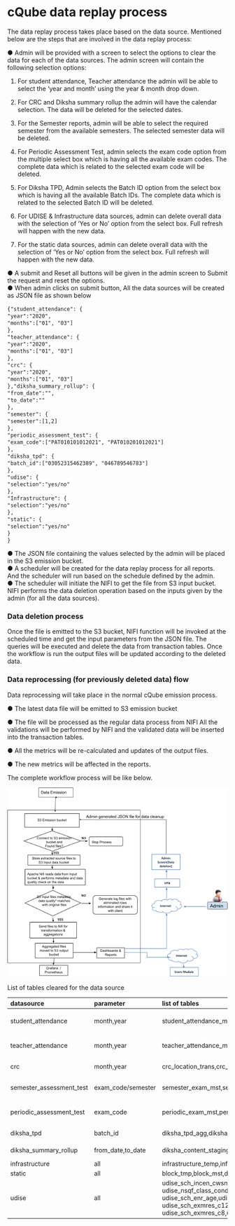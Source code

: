 # cQube data replay process

The data replay process takes place based on the data source. Mentioned below are the steps that are involved in the data replay process:

● Admin will be provided with a screen to select the options to clear the data for each of the data sources. The admin screen will contain the following selection options: 

1. For student attendance, Teacher attendance the admin will be able to select the ‘year and month’ using the year & month drop down. 

2. For CRC and Diksha summary rollup the admin will have the calendar selection. The data will be deleted for the selected dates. 

3. For the Semester reports, admin will be able to select the required semester from the available semesters. The selected semester data will be deleted. 

4. For Periodic Assessment Test, admin selects the exam code option from the multiple select box which is having all the available exam codes. The complete data which is related to the selected exam code will be deleted. 

5. For Diksha TPD, Admin selects the Batch ID option from the select box which is having all the available Batch IDs. The complete data which is related to the selected Batch ID will be deleted. 

6. For UDISE & Infrastructure data sources, admin can delete overall data with the selection of ‘Yes or No’ option from the select box. Full refresh will happen with the new data. 

7. For the static data sources, admin can delete overall data with the selection of ‘Yes or No’ option from the select box. Full refresh will happen with the new data.

● A submit and Reset all buttons will be given in the admin screen to Submit the request and reset the options.  
● When admin clicks on submit button, All the data sources will be created as JSON file as shown below

```text
{"student_attendance": { 
"year":"2020",
"months":["01", "03"] 
}, 
"teacher_attendance": { 
"year":"2020",
"months":["01", "03"]
},
"crc": {
"year":"2020", 
"months":["01", "03"]
},"diksha_summary_rollup": { 
"from_date":"", 
"to_date":"" 
},
"semester": { 
"semester":[1,2] 
}, 
"periodic_assessment_test": { 
"exam_code":["PAT010101012021", "PAT010201012021"] 
}, 
"diksha_tpd": { 
"batch_id":["03052315462389", "046789546783"] 
}, 
"udise": { 
"selection":"yes/no" 
}, 
"Infrastructure": { 
"selection":"yes/no" 
}, 
"static": { 
"selection":"yes/no" 
}
}
```

● The JSON file containing the values selected by the admin will be placed in the S3 emission bucket.  
● A scheduler will be created for the data replay process for all reports. And the scheduler will run based on the schedule defined by the admin.  
● The scheduler will initiate the NIFI to get the file from S3 input bucket. NIFI performs the data deletion operation based on the inputs given by the admin \(for all the data sources\).

### Data deletion process

Once the file is emitted to the S3 bucket, NIFI function will be invoked at the scheduled time and get the input parameters from the JSON file. The queries will be executed and delete the data from transaction tables. Once the workflow is run the output files will be updated according to the deleted data.

### Data reprocessing \(for previously deleted data\) flow

Data reprocessing will take place in the normal cQube emission process. 

● The latest data file will be emitted to S3 emission bucket 

● The file will be processed as the regular data process from NIFI All the validations will be performed by NIFI and the validated data will be inserted into the transaction tables. 

● All the metrics will be re-calculated and updates of the output files. 

● The new metrics will be affected in the reports. 

The complete workflow process will be like below.

![Workflow Process](.gitbook/assets/image%20%286%29.png)



List of tables cleared for the data source



| datasource | parameter | list of tables | function call |
| :--- | :--- | :--- | :--- |
| student\_attendance | month,year | student\_attendance\_meta,student\_attendance\_staging\_1,student\_attendance\_staging\_2,student\_attendance\_trans,school\_student\_total\_attedance | select del\_data\(p\_data\_source=&gt;'student\_attendance',p\_year=&gt;2022,VARIADIC p\_month=&gt;array\[1,2\]\); |
| teacher\_attendance | month,year | teacher\_attendance\_meta,teacher\_attendance\_staging\_1,teacher\_attendance\_staging\_1,teacher\_attendance\_temp,teacher\_attendance\_trans,school\_teacher\_total\_attendance | select del\_data\(p\_data\_source=&gt;'teacher\_attendance',p\_year=&gt;2022,VARIADIC p\_month=&gt;array\[1,2\]\); |
| crc | month,year | crc\_location\_trans,crc\_inspection\_trans,crc\_visits\_frequency | select del\_data\(p\_data\_source=&gt;'crc',p\_year=&gt;2022,VARIADIC p\_month=&gt;array\[1,2\]\); |
| semester\_assessment\_test | exam\_code/semester | semester\_exam\_mst,semester\_exam\_result\_staging\_2,semester\_exam\_school\_qst\_result,semester\_exam\_result\_temp,semester\_exam\_school\_result,semester\_exam\_qst\_mst,semester\_exam\_result\_staging\_1,semester\_exam\_result\_trans | select pat\_del\_data\(p\_data\_source=&gt;'periodic\_assessment\_test',VARIADIC p\_exam\_code=&gt;array\['PAT0302290720201','PAT0302290720202'\]\); |
| periodic\_assessment\_test | exam\_code | periodic\_exam\_mst,periodic\_exam\_result\_staging\_2,periodic\_exam\_school\_qst\_result,periodic\_exam\_result\_temp,periodic\_exam\_school\_result,periodic\_exam\_qst\_mst,periodic\_exam\_result\_staging\_1,periodic\_exam\_result\_trans | select pat\_del\_data\(p\_data\_source=&gt;'periodic\_assessment\_test',VARIADIC p\_exam\_code=&gt;array\['PAT0302290720201','PAT0302290720202'\]\); |
| diksha\_tpd | batch\_id | diksha\_tpd\_agg,diksha\_tpd\_trans,diksha\_tpd\_content\_temp,diksha\_tpd\_staging | select diksha\_tpd\_del\_data\(p\_data\_source=&gt;'diksha\_tpd',VARIADIC p\_batch\_id =&gt;array\['0302290720201','0302290720202'\]\); |
| diksha\_summary\_rollup | from\_date,to\_date | diksha\_content\_staging,diksha\_content\_temp,diksha\_content\_trans,diksha\_total\_content | select diksha\_summary\_rollup\_del\_data\('diksh a\_summary\_rollup','2022-12-27','2022-1 2-31'\); |
| infrastructure | all | infrastructure\_temp,infrastructure\_trans | select all\_del\_data\('infrastructure'\); |
| static | all | block\_tmp,block\_mst,district\_tmp,district\_mst,cluster\_tmp,cluster\_mst,school\_master,school\_tmp,school\_hierarchy\_details,school\_geo\_master | select all\_del\_data\('static'\); |
| udise | all | udise\_sch\_incen\_cwsn,udise\_nsqf\_plcmnt\_c12 udise\_sch\_enr\_reptr,udise\_nsqf\_basic\_info,udise\_sch\_incentives,udise\_nsqf\_trng\_prov,udise\_sch\_exmmarks\_c10, udise\_nsqf\_class\_cond,udise\_school\_metrics\_trans,udise\_sch\_exmmarks\_c12 udise\_sch\_pgi\_details,udise\_nsqf\_enr\_caste,  udise\_sch\_enr\_age,udise\_sch\_exmres\_c10,udise\_sch\_profile,udise\_nsqf\_enr\_sub\_sec,udise\_sch\_enr\_by\_stream, udise\_sch\_exmres\_c12,udise\_sch\_recp\_exp,udise\_nsqf\_exmres\_c10,udise\_sch\_enr\_cwsn,udise\_sch\_exmres\_c5,udise\_sch\_safety, udise\_nsqf\_exmres\_c12,udise\_sch\_enr\_fresh, udise\_sch\_exmres\_c8,udise\_sch\_staff\_posn,udise\_nsqf\_faculty,udise\_sch\_enr\_medinstr, udise\_sch\_facility,udise\_tch\_profile,udise\_nsqf\_plcmnt\_c10,udise\_sch\_enr\_newadm | select all\_del\_data\('udise'\); |

